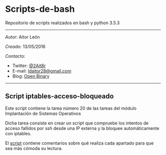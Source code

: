 # Scripts-de-bash

Repositorio de scripts realizados en bash y python 3.5.3

---

*Autor*: Aitor León

*Creado*: 13/05/2016

*Contacto*:

- Twitter: [@2Ait8r](https://twitter.com/2Ait8r)
- E-mail: ldaitor28@gmail.com
- Blog: [Open Binary](https://openbinary20.wordpress.com)

---

## Script iptables-acceso-bloqueado

Este script contiene la tarea número 20 de las tareas del módulo Implantación de Sistemas Operativos

Dicha tarea consiste en crear un script que compruebe los intentos de acceso fallidos por ssh desde una IP externa y la bloquee automáticamente con iptables.

El [script](https://github.com/aitor28ld/Scripts-de-bash/blob/master/iptables-acceso-bloqueado) contiene comentarios sobre qué realiza cada apartado para que sea más cómoda su lectura.
